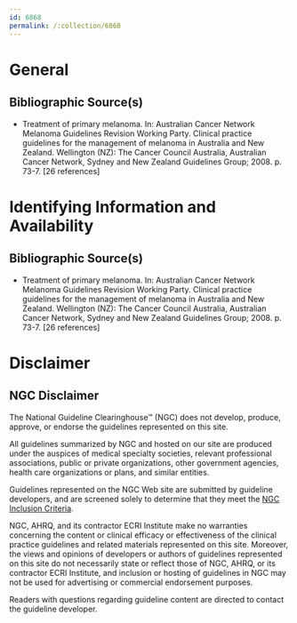 ```yaml
---
id: 6868
permalink: /:collection/6868
---
```


# General

## Bibliographic Source(s)

- Treatment of primary melanoma. In: Australian Cancer Network Melanoma Guidelines Revision Working Party. Clinical practice guidelines for the management of melanoma in Australia and New Zealand. Wellington (NZ): The Cancer Council Australia, Australian Cancer Network, Sydney and New Zealand Guidelines Group; 2008. p. 73-7. [26 references]

# Identifying Information and Availability

## Bibliographic Source(s)

- Treatment of primary melanoma. In: Australian Cancer Network Melanoma Guidelines Revision Working Party. Clinical practice guidelines for the management of melanoma in Australia and New Zealand. Wellington (NZ): The Cancer Council Australia, Australian Cancer Network, Sydney and New Zealand Guidelines Group; 2008. p. 73-7. [26 references]

# Disclaimer

## NGC Disclaimer

The National Guideline Clearinghouse™ (NGC) does not develop, produce, approve, or endorse the guidelines represented on this site.

All guidelines summarized by NGC and hosted on our site are produced under the auspices of medical specialty societies, relevant professional associations, public or private organizations, other government agencies, health care organizations or plans, and similar entities.

Guidelines represented on the NGC Web site are submitted by guideline developers, and are screened solely to determine that they meet the [NGC Inclusion Criteria](/help-and-about/summaries/inclusion-criteria).

NGC, AHRQ, and its contractor ECRI Institute make no warranties concerning the content or clinical efficacy or effectiveness of the clinical practice guidelines and related materials represented on this site. Moreover, the views and opinions of developers or authors of guidelines represented on this site do not necessarily state or reflect those of NGC, AHRQ, or its contractor ECRI Institute, and inclusion or hosting of guidelines in NGC may not be used for advertising or commercial endorsement purposes.

Readers with questions regarding guideline content are directed to contact the guideline developer.

